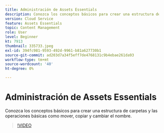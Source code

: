 ```yaml
---
title: Administración de Assets Essentials
description: Conozca los conceptos básicos para crear una estructura de carpetas y las operaciones básicas como mover, copiar y cambiar el nombre.
version: Cloud Service
feature: Assets Essentials
topic: Content Management
role: User
level: Beginner
kt: 7913
thumbnail: 335733.jpeg
exl-id: 394fc981-9593-492d-9961-b81a627730b1
source-git-commit: ad203d7a34f5eff7de4768131c9b4ebae261da93
workflow-type: tm+mt
source-wordcount: '40'
ht-degree: 0%

---
```


# Administración de Assets Essentials

Conozca los conceptos básicos para crear una estructura de carpetas y las operaciones básicas como mover, copiar y cambiar el nombre.

>[!VIDEO](https://video.tv.adobe.com/v/335733/?quality=12&learn=on)
